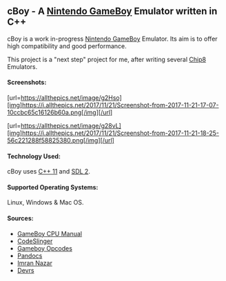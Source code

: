 ## cBoy - A [Nintendo GameBoy](https://en.wikipedia.org/wiki/Game_Boy) Emulator written in C++

cBoy is a work in-progress [Nintendo GameBoy](https://en.wikipedia.org/wiki/Game_Boy) Emulator. Its aim is to offer high compatibility and good performance. 

This project is a "next step" project for me, after writing several [Chip8](https://en.wikipedia.org/wiki/CHIP-8) Emulators.

#### Screenshots:

[url=https://allthepics.net/image/g2Hso][img]https://i.allthepics.net/2017/11/21/Screenshot-from-2017-11-21-17-07-10ccbc65c16126b60a.png[/img][/url]

[url=https://allthepics.net/image/g28vL][img]https://i.allthepics.net/2017/11/21/Screenshot-from-2017-11-21-18-25-56c221288f58825380.png[/img][/url]

#### Technology Used:

cBoy uses [C++ 11](https://en.wikipedia.org/wiki/C%2B%2B11) and [SDL 2](https://www.libsdl.org/download-2.0.php).

#### Supported Operating Systems:

Linux, Windows & Mac OS.

#### Sources:

- [GameBoy CPU Manual](http://www.codeslinger.co.uk/pages/projects/gameboy/files/GB.pdf)
- [CodeSlinger](http://www.codeslinger.co.uk/pages/projects/gameboy/beginning.html)
- [Gameboy Opcodes](http://pastraiser.com/cpu/gameboy/gameboy_opcodes.html)
- [Pandocs](http://bgb.bircd.org/pandocs.htm)
- [Imran Nazar](http://imrannazar.com/GameBoy-Emulation-in-JavaScript:-Memory)
- [Devrs](http://www.devrs.com/gb/files/opcodes.html)
